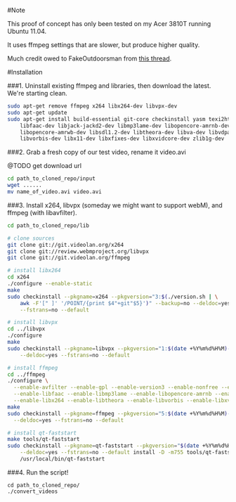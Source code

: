 #Note

This proof of concept has only been tested on my Acer 3810T running Ubuntu 11.04.

It uses ffmpeg settings that are slower, but produce higher quality. 

Much credit owed to FakeOutdoorsman from [this thread](http://ubuntuforums.org/showthread.php?t=786095).

#Installation

###1. Uninstall existing ffmpeg and libraries, then download the latest. We're starting clean.

```sh
sudo apt-get remove ffmpeg x264 libx264-dev libvpx-dev
sudo apt-get update
sudo apt-get install build-essential git-core checkinstall yasm texi2html \
    libfaac-dev libjack-jackd2-dev libmp3lame-dev libopencore-amrnb-dev \
    libopencore-amrwb-dev libsdl1.2-dev libtheora-dev libva-dev libvdpau-dev \
    libvorbis-dev libx11-dev libxfixes-dev libxvidcore-dev zlib1g-dev
```

###2. Grab a fresh copy of our test video, rename it video.avi

@TODO get download url

```sh
cd path_to_cloned_repo/input
wget ......
mv name_of_video.avi video.avi
```

###3. Install x264, libvpx (someday we might want to support webM), and ffmpeg (with libavfilter).

```sh
cd path_to_cloned_repo/lib

# clone sources
git clone git://git.videolan.org/x264
git clone git://review.webmproject.org/libvpx
git clone git://git.videolan.org/ffmpeg

# install libx264
cd x264
./configure --enable-static
make
sudo checkinstall --pkgname=x264 --pkgversion="3:$(./version.sh | \
    awk -F'[" ]' '/POINT/{print $4"+git"$5}')" --backup=no --deldoc=yes \
    --fstrans=no --default

# install libvpx
cd ../libvpx
./configure
make
sudo checkinstall --pkgname=libvpx --pkgversion="1:$(date +%Y%m%d%H%M)-git" --backup=no \
    --deldoc=yes --fstrans=no --default

# install ffmpeg
cd ../ffmpeg
./configure \
  --enable-avfilter --enable-gpl --enable-version3 --enable-nonfree --enable-postproc \
  --enable-libfaac --enable-libmp3lame --enable-libopencore-amrnb --enable-libopencore-amrwb \
  --enable-libx264 --enable-libtheora --enable-libvorbis --enable-libxvid --enable-x11grab
make
sudo checkinstall --pkgname=ffmpeg --pkgversion="5:$(date +%Y%m%d%H%M)-git" --backup=no \
  --deldoc=yes --fstrans=no --default

# install qt-faststart
make tools/qt-faststart
sudo checkinstall --pkgname=qt-faststart --pkgversion="$(date +%Y%m%d%H%M)-git" --backup=no \
    --deldoc=yes --fstrans=no --default install -D -m755 tools/qt-faststart \
    /usr/local/bin/qt-faststart
```

###4. Run the script!

```
cd path_to_cloned_repo/
./convert_videos
```
